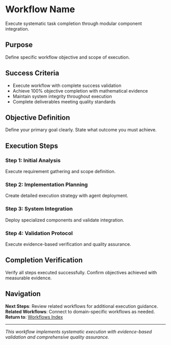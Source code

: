 # Workflow Name

Execute systematic task completion through modular component integration.

## Purpose

Define specific workflow objective and scope of execution.

## Success Criteria

- Execute workflow with complete success validation
- Achieve 100% objective completion with mathematical evidence
- Maintain system integrity throughout execution
- Complete deliverables meeting quality standards

## Objective Definition

Define your primary goal clearly. State what outcome you must achieve.

## Execution Steps

### Step 1: Initial Analysis
Execute requirement gathering and scope definition.

### Step 2: Implementation Planning
Create detailed execution strategy with agent deployment.

### Step 3: System Integration
Deploy specialized components and validate integration.

### Step 4: Validation Protocol
Execute evidence-based verification and quality assurance.

## Completion Verification

Verify all steps executed successfully. Confirm objectives achieved with measurable evidence.

## Navigation

**Next Steps**: Review related workflows for additional execution guidance.
**Related Workflows**: Connect to domain-specific workflows as needed.
**Return to**: [Workflows Index](../workflows/index.md)

---

*This workflow implements systematic execution with evidence-based validation and comprehensive quality assurance.*